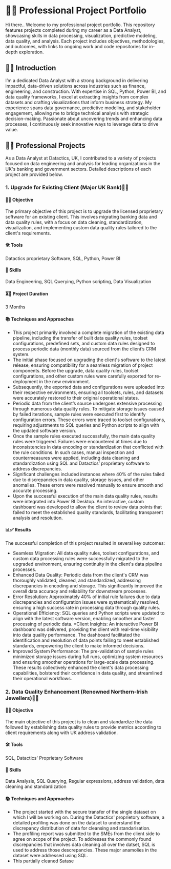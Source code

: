 # 📂💼 Professional Project Portfolio
Hi there.. Welcome to my professional project portfolio. This repository features projects completed during my career as a Data Analyst, showcasing skills in data processing, visualization, predictive modeling, data quality, and analysis. Each project includes objectives, methodologies, and outcomes, with links to ongoing work and code repositories for in-depth exploration.
## 📜👋 Introduction
I’m a dedicated Data Analyst with a strong background in delivering impactful, data-driven solutions across industries such as finance, engineering, and construction. With expertise in SQL, Python, Power BI, and data quality frameworks, I excel at extracting insights from complex datasets and crafting visualizations that inform business strategy. My experience spans data governance, predictive modeling, and stakeholder engagement, allowing me to bridge technical analysis with strategic decision-making. Passionate about uncovering trends and enhancing data processes, I continuously seek innovative ways to leverage data to drive value.
## 🚀💼 Professional Projects
As a Data Analyst at Datactics, UK, I contributed to a variety of projects focused on data engineering and analysis for leading organizations in the UK's banking and government sectors. Detailed descriptions of each project are provided below.
### 1. Upgrade for Existing Client (Major UK Bank)🔄💼
#### 🎯📌 Objective
The primary objective of this project is to upgrade the licensed proprietary software for an existing client. This involves migrating banking data and data quality rules, with a focus on data cleaning, standardization, visualization, and implementing custom data quality rules tailored to the client's requirements.
#### 🛠️ Tools
Datactics proprietary Software, SQL, Python, Power BI
#### 🧠 Skills
Data Engineering, SQL Querying, Python scripting, Data Visualization
#### ⏳📅 Project Duration
3 Months
#### 📚 Techniques and Approaches
* This project primarily involved a complete migration of the existing data pipeline, including the transfer of built data quality rules, toolset configurations, predefined sets, and custom data rules designed to process periodic data (monthly data) sourced from the client’s CRM system.
* The initial phase focused on upgrading the client's software to the latest release, ensuring compatibility for a seamless migration of project components. Before the upgrade, data quality rules, toolset configurations, and other custom rules were carefully exported for re-deployment in the new environment.
* Subsequently, the exported data and configurations were uploaded into their respective environments, ensuring all toolsets, rules, and datasets were accurately restored to their original operational states.
* Periodic data from the client’s source undergoes extensive processing through numerous data quality rules. To mitigate storage issues caused by failed iterations, sample rules were executed first to identify configuration errors. These errors were traced to toolset configurations, requiring adjustments to SQL queries and Python scripts to align with the updated software version.
* Once the sample rules executed successfully, the main data quality rules were triggered. Failures were encountered at times due to inconsistencies in data encoding or standardization that conflicted with the rule conditions. In such cases, manual inspection and countermeasures were applied, including data cleaning and standardization using SQL and Datactics’ proprietary software to address discrepancies.
* Significant challenges included instances where 40% of the rules failed due to discrepancies in data quality, storage issues, and other anomalies. These errors were resolved manually to ensure smooth and accurate processing.
* Upon the successful execution of the main data quality rules, results were integrated into Power BI Desktop. An interactive, custom dashboard was developed to allow the client to review data points that failed to meet the established quality standards, facilitating transparent analysis and resolution.
#### 📊✅ Results
The successful completion of this project resulted in several key outcomes:
* Seamless Migration: All data quality rules, toolset configurations, and custom data processing rules were successfully migrated to the upgraded environment, ensuring continuity in the client's data pipeline processes.
* Enhanced Data Quality: Periodic data from the client's CRM was thoroughly validated, cleaned, and standardized, addressing discrepancies in encoding and storage. This significantly improved the overall data accuracy and reliability for downstream processes.
* Error Resolution: Approximately 40% of initial rule failures due to data discrepancies and configuration issues were systematically resolved, ensuring a high success rate in processing data through quality rules.
* Operational Efficiency: SQL queries and Python scripts were updated to align with the latest software version, enabling smoother and faster processing of periodic data.
*Client Insights: An interactive Power BI dashboard was delivered, providing the client with real-time visibility into data quality performance. The dashboard facilitated the identification and resolution of data points failing to meet established standards, empowering the client to make informed decisions.
* Improved System Performance: The pre-validation of sample rules minimized storage issues during full runs, optimizing system resources and ensuring smoother operations for large-scale data processing.
These results collectively enhanced the client's data processing capabilities, bolstered their confidence in data quality, and streamlined their operational workflows.
### 2. Data Quality Enhancement (Renowned Northern-Irish Jewellers)💎✨
#### 🎯📌 Objective
The main objective of this project is to clean and standardize the data followed by establishing data quality rules to provide metrics according to client requirements along with UK address validation.
#### 🛠️ Tools
SQL, Datactics' Proprietary Software
#### 🧠 Skills
Data Analysis, SQL Querying, Regular expressions, address validation, data cleaning and standardization
#### 📚 Techniques and Approaches
* The project started with the secure transfer of the single dataset on which I will be working on. During the Datactics' proprietory software, a detailed profiling was done on the dataset to understand the discrepancy distribution of data for cleansing and standarisation.
* The profiling report was submitted to the SMEs from the client side to agree on scope of the project. To addresses the commonly found discrepancies that involves data cleaning all over the datset, SQL is used to address those descrepancies. These major anamolies in the dataset were addressed using SQL.
* This partially cleaned Satase

